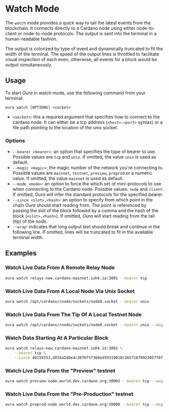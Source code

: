 # Watch Mode

The `watch` mode provides a quick way to tail the latest events from the blockchain. It connects directly to a Cardano node using either node-to-client or node-to-node protocols. The output is sent into the terminal in a human-readable fashion.

The output is colorized by type of event and dynamically truncated to fit the width of the terminal. The speed of the output lines is throttled to facilitate visual inspection of each even, otherwise, all events for a block would be output simultaneously.

## Usage

To start _Oura_ in watch mode, use the following command from your terminal:

```
oura watch [OPTIONS] <socket>
```

- `<socket>`: this a required argument that specifies how to connect to the cardano node. It can either be a tcp address (`<host>:<port>` syntax) or a file path pointing to the location of the unix socket.

### Options

- `--bearer <bearer>`: an option that specifies the type of bearer to use. Possible values are `tcp` and `unix`. If omitted, the value `unix` is used as default.
- `--magic <magic>`: the magic number of the network you're connecting to. Possible values are `mainnet`, `testnet`, `preview`, `preprod` or a numeric value. If omitted, the value `mainnet` is used as default.
- `--mode <mode>`: an option to force the which set of mini-protocols to use when connecting to the Cardano node. Possible values: `node` and `client`.  If omitted, _Oura_ will infer the standard protocols for the specified bearer.
- `--since <slot>,<hash>`: an option to specify from which point in the chain _Oura_ should start reading from. The point is referenced by passing the slot of the block followed by a comma and the hash of the block (`<slot>,<hash>`). If omitted, _Oura_ will start reading from the tail (tip) of the node.
- `--wrap`: indicates that long output text should break and continue in the following line. If omitted, lines will be truncated to fit in the available terminal width.

## Examples

### Watch Live Data From A Remote Relay Node

```sh
oura watch relays-new.cardano-mainnet.iohk.io:3001 --bearer tcp
```

### Watch Live Data From A Local Node Via Unix Socket

```sh
oura watch /opt/cardano/cnode/sockets/node0.socket --bearer unix
```

### Watch Live Data From The Tip Of A Local Testnet Node

```sh
oura watch /opt/cardano/cnode/sockets/node0.socket --bearer unix --magic testnet
```

### Watch Data Starting At A Particular Block

```sh
oura watch relays-new.cardano-mainnet.iohk.io:3001 \
    --bearer tcp \
    --since 49159253,d034a2d0e4c3076f57368ed59319010c265718f0923057f8ff914a3b6bfd1314
```

### Watch Live Data From the "Preview" testnet

```sh
oura watch preview-node.world.dev.cardano.org:30002 --bearer tcp --magic preview
```

### Watch Live Data From the "Pre-Production" testnet

```sh
oura watch preprod-node.world.dev.cardano.org:30000 --bearer tcp --magic preprod
```
